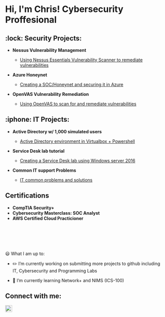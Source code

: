 <h1>Hi, I'm Chris! Cybersecurity Proffesional   </h1>

<!--
<br/><a href="https://github.com/taco2442">Programmer</a>, <a href="https://www.linkedin.com/">Cybersecurity Professional</a> </h1>
-->

<h2>:lock: Security Projects:</h2>

- <b>Nessus Vulnerability Management</b>
  - [Using Nessus Essentials Vulnerability Scanner to remediate vulnerabilities](https://github.com/ChrisHaugaard/NessusVM)

- <b>Azure Honeynet</b>
  - [Creating a SOC/Honeynet and securing it in Azure](https://github.com/ChrisHaugaard/Azure-Honeynet)
 
- <b>OpenVAS Vulnerability Remediation</b>
  - [Using OpenVAS to scan for and remediate vulnerabilities](https://github.com/ChrisHaugaard/OpenVAS)
<!--
- <b>Security Controls NIST 800-53</b>
  - [Applying NIST 800-53 R5 Security Controls to an environment](https://github.com/ChrisHaugaard/NIST-800-53)

- <b>IncidentResponse_SOC</b>
  - [Working incidents in Azure according to NIST 800-61 IML](https://github.com/ChrisHaugaard/IncidentResponse_SOC)


<h2>:computer: Programming Projects:</h2>

- <b>Port Scanner - Python</b>
-->

<h2>:iphone: IT Projects:</h2>

- <b>Active Directory w/ 1,000 simulated users</b>
  - [Active Directory environment in Virtualbox + Powershell](https://github.com/ChrisHaugaard/ActiveDirectory-1K_Users)
 
- <b>Service Desk lab tutorial</b>
  - [Creating a Service Desk lab using Windows server 2016](https://github.com/ChrisHaugaard/ServiceDesk-Lab)
 
- <b>Common IT support Problems</b>
  - [IT common problems and solutions](https://github.com/ChrisHaugaard/Common_IT)

<h2>Certifications</h2>

- <b>CompTIA Security+</b>
- <b>Cybersecurity Masterclass: SOC Analyst</b>
- <b>AWS Certified Cloud Practicioner</b>

<!--
<b>CompTIA Network+ (Expected by Oct 20, 2023)</b>
-->

<!--
- <b>Azure / Cloud Projects</b>
  - [Creating a live SOC/Honeynet in Azure](https://github.com/taco2442/Azure-Honeynet)
-->

<br></br>
<!--
<h2>📺 Popular YouTube Videos</h2>

- [How to get into Cybersecurity Starting From Zero](https://www.youtube.com/watch?v=a83ASGn_V_s)


[<img align="left" alt=" | Twitter" width="22px" src="https://cdn.jsdelivr.net/npm/simple-icons@v3/icons/twitter.svg" />][twitter]
[<img align="left" alt=" | Instagram" width="22px" src="https://cdn.jsdelivr.net/npm/simple-icons@v3/icons/instagram.svg" />][instagram]

[twitter]: https://twitter.com/
[instagram]: https://www.instagram.com/



[youtube]: https://www.youtube.com/channel/UCXa9rFVFGH0gRZu9Gslh8Nw

[<img align="left" alt=" | YouTube" width="22px" src="https://cdn.jsdelivr.net/npm/simple-icons@v3/icons/youtube.svg" />][youtube]
-->

<br></br>
 :smiley: What I am up to:

- :pencil2: I’m currently working on submitting more projects to github including IT, Cybersecurity and Programming Labs

- :book: I’m currently learning Network+ and NIMS (ICS-100)

<h2>  Connect with me:</h2>

[<img align="left" alt=" | LinkedIn" width="22px" src="https://cdn.jsdelivr.net/npm/simple-icons@v3/icons/linkedin.svg" />][linkedin]


[linkedin]: https://www.linkedin.com/in/chris-haugaard-3760b1274/

<!--


[<img align="left" alt=" | Indeed" width="22px" src="https://cdn.jsdelivr.net/npm/simple-icons@v3/icons/indeed.svg" />][Indeed]
[indeed]: https://profile.indeed.com/?hl=en_US&co=US&from=gnav-jobseeker-profile--profile-one-frontend
-  I’m looking to collaborate on ...
-  I’m looking for help with ...
-  Ask me about ...
-  How to reach me: ...
-  Pronouns: ...
-  Fun fact: ...
-->

